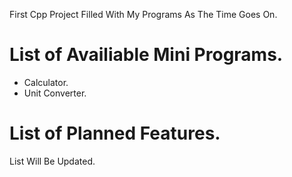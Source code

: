 First Cpp Project Filled With My Programs As The Time Goes On.

# List of Availiable Mini Programs.
- Calculator.
- Unit Converter.

# List of Planned Features.

List Will Be Updated.
